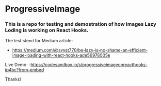 # ProgressiveImage
### This is a repo for testing and demostration of how Images Lazy Loding is working on React Hooks.

The test stend for Medium article: 
 - https://medium.com/@svyat770/be-lazy-is-no-shame-an-efficient-image-loading-with-react-hooks-ade56978005e

Live Demo: 
 -https://codesandbox.io/s/progressiveimageonreacthooks-ip4bc?from-embed
 
Thanks!
